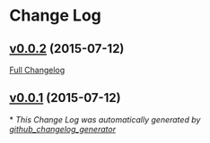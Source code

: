 # Change Log

## [v0.0.2](https://github.com/yoheimuta/dbq/tree/v0.0.2) (2015-07-12)

[Full Changelog](https://github.com/yoheimuta/dbq/compare/v0.0.1...v0.0.2)

## [v0.0.1](https://github.com/yoheimuta/dbq/tree/v0.0.1) (2015-07-12)



\* *This Change Log was automatically generated by [github_changelog_generator](https://github.com/skywinder/Github-Changelog-Generator)*